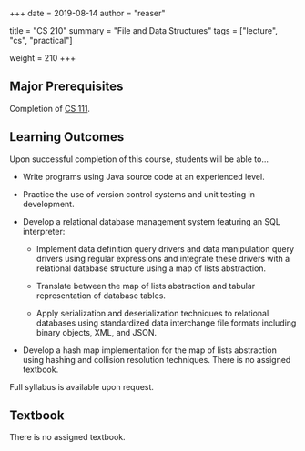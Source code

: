 +++
date = 2019-08-14
author = "reaser"

title = "CS 210"
summary = "File and Data Structures"
tags = ["lecture", "cs", "practical"]

weight = 210
+++

## Major Prerequisites

Completion of [CS 111](../cs111).

## Learning Outcomes

Upon successful completion of this course, students will be able to...

+ Write programs using Java source code at an experienced level.

+ Practice the use of version control systems and unit testing in development.

+ Develop a relational database management system featuring an SQL interpreter:

    + Implement data definition query drivers and data manipulation query drivers using regular expressions and integrate these drivers with a relational database structure using a map of lists abstraction.

    + Translate between the map of lists abstraction and tabular representation of database tables.

    + Apply serialization and deserialization techniques to relational databases using standardized data interchange file formats including binary objects, XML, and JSON.

+ Develop a hash map implementation for the map of lists abstraction using hashing and collision resolution techniques.
There is no assigned textbook.

Full syllabus is available upon request.

## Textbook

There is no assigned textbook.
